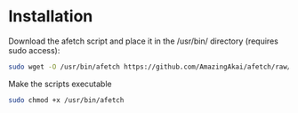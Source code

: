 # Installation

Download the afetch script and place it in the /usr/bin/ directory (requires sudo access):

```bash
sudo wget -O /usr/bin/afetch https://github.com/AmazingAkai/afetch/raw/master/afetch
```

Make the scripts executable

```bash
sudo chmod +x /usr/bin/afetch
```
